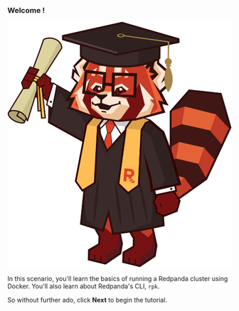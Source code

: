 
<br>

### Welcome !

![Graduate Panda](./images/graduate-panda.svg)

In this scenario, you'll learn the basics of running a Redpanda cluster using Docker. You'll also learn about Redpanda's CLI, `rpk`.

So without further ado, click __Next__ to begin the tutorial.
